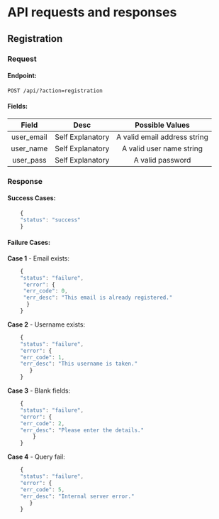 # API requests and responses

## Registration

### Request

#### Endpoint:
```
POST /api/?action=registration
```

#### Fields:

| Field | Desc | Possible Values |
|:---:|:---:|:---:|
| user_email | Self Explanatory | A valid email address string |
| user_name | Self Explanatory | A valid user name string |
| user_pass | Self Explanatory | A valid password |

### Response

#### Success Cases:

```js
    {
    "status": "success"
    }
```


#### Failure Cases:
  
__Case 1__ - Email exists:

```js
    {
    "status": "failure",
     "error": {
     "err_code": 0,
     "err_desc": "This email is already registered."
      }
    }
```

__Case 2__ - Username exists:

```js
    {
    "status": "failure",
    "error": {
    "err_code": 1,
    "err_desc": "This username is taken."
       }
    }
```

__Case 3__ - Blank fields:

```js
    {
    "status": "failure",
    "error": {
    "err_code": 2,
    "err_desc": "Please enter the details."
        }
    }
```

__Case 4__ - Query fail:

```js
    {
    "status": "failure",
    "error": {
    "err_code": 5,
    "err_desc": "Internal server error."
       }
    }
```